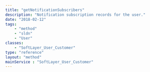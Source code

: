 ```yaml
---
title: "getNotificationSubscribers"
description: "Notification subscription records for the user."
date: "2018-02-12"
tags:
    - "method"
    - "sldn"
    - "User"
classes:
    - "SoftLayer_User_Customer"
type: "reference"
layout: "method"
mainService : "SoftLayer_User_Customer"
---
```

